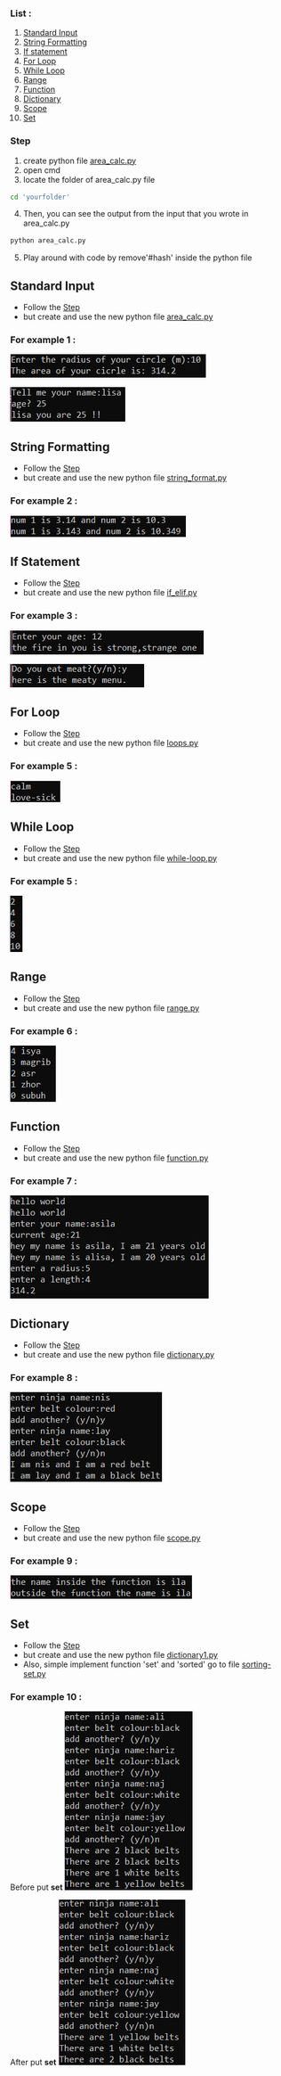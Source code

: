 ### List :
  1. [Standard Input](#Standard-Input) 
  2. [String Formatting](#String-Formatting)
  3. [If statement](#If-statement)
  4. [For Loop](#For-Loop)
  5. [While Loop](#While-Loop)
  6. [Range](#Range)
  7. [Function](#Function)
  8. [Dictionary](#Dictionary)
  9. [Scope](#Scope)
  10. [Set](#Set)
### Step 
  1. create python file [area_calc.py](https://github.com/0732sta/starter-python/blob/master/standard-input/area_calc.py)
  2. open cmd
  3. locate the folder of area_calc.py file
  ```bash
  cd 'yourfolder'
  ```
  4. Then, you can see the output from the input that you wrote in area_calc.py
  ```bash
  python area_calc.py
  ```
  5. Play around with code by remove'#hash' inside the python file
## Standard Input  
- Follow the [Step](#Step) 
- but create and use the new python file [area_calc.py](https://github.com/0732sta/starter-python/blob/master/standard-input/area_calc.py)
### For example 1 :
![radius-circle](calc-circle.png)

![name-age](name-age.jpg)

## String Formatting
- Follow the [Step](#Step) 
- but create and use the new python file [string_format.py](https://github.com/0732sta/starter-python/blob/master/standard-input/string_format.py)
### For example 2 :
![string-format](str-for.png)

## If Statement
- Follow the [Step](#Step) 
- but create and use the new python file [if_elif.py](https://github.com/0732sta/starter-python/blob/master/standard-input/if_elif.py)
### For example 3 :
![ask-age](ask-age.png)

![yes](y-n.png)

## For Loop
- Follow the [Step](#Step) 
- but create and use the new python file [loops.py](https://github.com/0732sta/starter-python/blob/master/standard-input/loops.py)
### For example 5 :
![loop](loop.png)

## While Loop
- Follow the [Step](#Step) 
- but create and use the new python file [while-loop.py](https://github.com/0732sta/starter-python/blob/master/standard-input/while-loop.py)
### For example 5 :
![even](even-while.png)

## Range
- Follow the [Step](#Step) 
- but create and use the new python file [range.py](https://github.com/0732sta/starter-python/blob/master/standard-input/range.py)
### For example 6 :
![range](range.png)

## Function
- Follow the [Step](#Step) 
- but create and use the new python file [function.py](https://github.com/0732sta/starter-python/blob/master/standard-input/function.py)
### For example 7 :
![function](function.png)

## Dictionary
- Follow the [Step](#Step) 
- but create and use the new python file [dictionary.py](https://github.com/0732sta/starter-python/blob/master/standard-input/dictionary.py)
### For example 8 :
![dictionary](dictionary.png)

## Scope
- Follow the [Step](#Step) 
- but create and use the new python file [scope.py](https://github.com/0732sta/starter-python/blob/master/standard-input/scope.py)
### For example 9 :
![scope](scope.png)

## Set
- Follow the [Step](#Step) 
- but create and use the new python file [dictionary1.py](https://github.com/0732sta/starter-python/blob/master/standard-input/dictionary1.py)
- Also, simple implement function 'set' and 'sorted' go to file [sorting-set.py](https://github.com/0732sta/starter-python/blob/master/type/sorting-set.py)
### For example 10 :
Before put **set** 
![befpre](bfr-sort.png)

After put **set**
![After](after-set.png)
